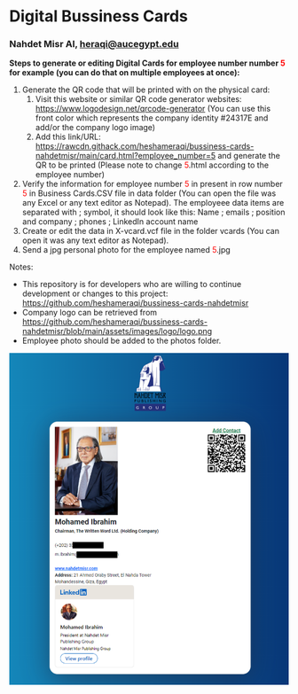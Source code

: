# Digital Bussiness Cards #
### Nahdet Misr AI, heraqi@aucegypt.edu ###

**Steps to generate or editing Digital Cards for employee number number <span style="color:red">5</span> for example (you can do that on multiple employees at once):**

1. Generate the QR code that will be printed with on the physical card:
	1. Visit this website or similar QR code generator websites: https://www.logodesign.net/qrcode-generator (You can use this front color which represents the company identity #24317E and add/or the company logo image)
	2. Add this link/URL: https://rawcdn.githack.com/heshameraqi/bussiness-cards-nahdetmisr/main/card.html?employee_number=5 and generate the QR to be printed (Please note to change <span style="color:red">5</span>.html according to the employee number)
2. Verify the information for employee number <span style="color:red">5</span> in present in row number <span style="color:red">5</span> in Business Cards.CSV file in data folder (You can open the file was any Excel or any text editor as Notepad). The employeee data items are separated with ; symbol, it should look like this: Name ; emails ; position and company ; phones ; LinkedIn account name
3. Create or edit the data in X-vcard.vcf file in the folder vcards (You can open it was any text editor as Notepad).
4. Send a jpg personal photo for the employee named <span style="color:red">5</span>.jpg

Notes:
- This repository is for developers who are willing to continue development or changes to this project: https://github.com/heshameraqi/bussiness-cards-nahdetmisr
- Company logo can be retrieved from https://github.com/heshameraqi/bussiness-cards-nahdetmisr/blob/main/assets/images/logo/logo.png
- Employee photo should be added to the photos folder.

![sample](./assets/Sample.png)